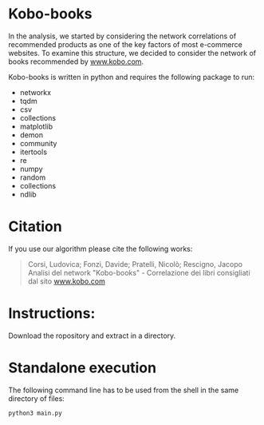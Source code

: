# Kobo-books

In the analysis, we started by considering the network correlations of recommended products as one of the key factors of most e-commerce websites. To examine this structure, we decided to consider the network of books recommended by www.kobo.com.

Kobo-books is written in python and requires the following package to run:

- networkx
- tqdm
- csv
- collections
- matplotlib
- demon
- community
- itertools
- re
- numpy
- random
- collections
- ndlib 

# Citation
If you use our algorithm please cite the following works:
>Corsi, Ludovica; Fonzi, Davide; Pratelli, Nicolò; Rescigno, Jacopo
>Analisi del network "Kobo-books" - Correlazione dei libri consigliati dal sito www.kobo.com

# Instructions:
Download the ropository and extract in a directory. 

# Standalone execution
The following command line has to be used from the shell in the same directory of files:
    

    python3 main.py
    



